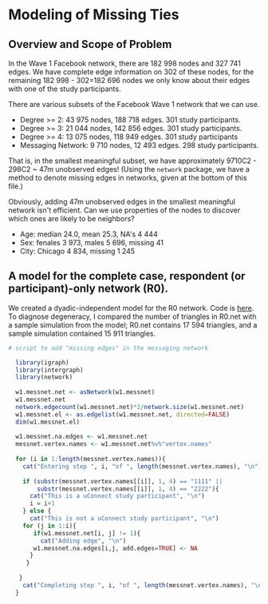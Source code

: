 # Modeling of Missing Ties

## Overview and Scope of Problem
  In the Wave 1 Facebook network, there are 182 998 nodes and 327 741 edges. We have complete edge information on 302 of    these nodes, for the remaining 182 998 - 302=182 696 nodes we only know about their edges with one of the study participants. 
  
There are various subsets of the Facebook Wave 1 network that we can use. 
 * Degree >= 2: 43 975 nodes, 188 718 edges. 301 study participants. 
 * Degree >= 3: 21 044 nodes, 142 856 edges. 301 study participants.
 * Degree >= 4: 13 075 nodes, 118 949 edges. 301 study participants
 * Messaging Network: 9 710 nodes, 12 493 edges. 298 study participants. 

That is, in the smallest meaningful subset, we have approximately 9710C2 - 298C2 ~ 47m unobserved edges! (Using the `network` package, we have a method to denote missing edges in networks, given at the bottom of this file.)

Obviously, adding 47m unobserved edges in the smallest meaningful network isn't efficient. Can we use properties of the nodes to discover which ones are likely to be neighbors?

   * Age: median 24.0, mean 25.3, NA's 4 444
   * Sex: fenales 3 973, males 5 696, missing 41
   * City: Chicago 4 834, missing 1 245

## A model for the complete case, respondent (or participant)-only network (R0).
   We created a dyadic-independent model for the R0 network. Code is [here](https://github.com/khanna7/UConect_MissingTies/blob/master/explore_nodefactor_on_R0net.R). To diagnose degeneracy, I compared the number of triangles in R0.net with a sample simulation from the model; R0.net contains 17 594 triangles, and a sample simulation contained 15 911 triangles. 
   



 
 ```r
 # script to add "missing edges" in the messaging network
 
   library(igraph)
   library(intergraph)
   library(network)
   
   w1.messnet.net <- asNetwork(w1.messnet)
   w1.messnet.net
   network.edgecount(w1.messnet.net)*2/network.size(w1.messnet.net)
   w1.messnet.el <- as.edgelist(w1.messnet.net, directed=FALSE)
   dim(w1.messnet.el)
   
   w1.messnet.na.edges <- w1.messnet.net
   messnet.vertex.names <- w1.messnet.net%v%"vertex.names"
   
   for (i in 1:length(messnet.vertex.names)){
     cat("Entering step ", i, "of ", length(messnet.vertex.names), "\n")
     
     if (substr(messnet.vertex.names[[i]], 1, 4) == "1111" || 
         substr(messnet.vertex.names[[i]], 1, 4) == "2222"){
       cat("This is a uConnect study participant", "\n")
       i = i+1
     } else {
       cat("This is not a uConnect study participant", "\n")
     for (j in 1:i){
        if(w1.messnet.net[i, j] != 1){
          cat("Adding edge", "\n")
        w1.messnet.na.edges[i,j, add.edges=TRUE] <- NA   
       }
      }
       
    }
     cat("Completing step ", i, "of ", length(messnet.vertex.names), "\n\n")  
   }
 
 ```
